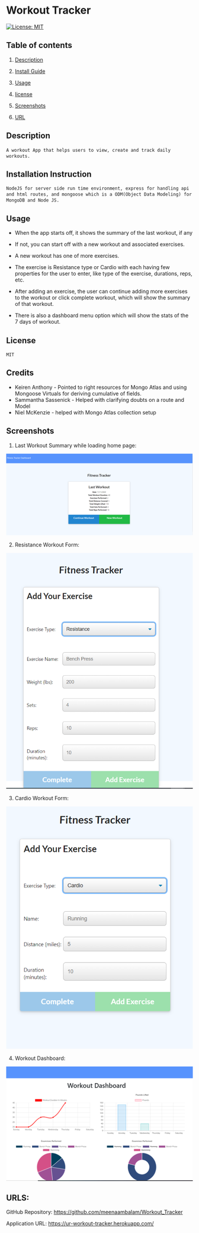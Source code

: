 
# Workout Tracker
[![License: MIT](https://img.shields.io/badge/License-MIT-yellow.svg)](https://opensource.org/licenses/MIT) 

## Table of contents

1. [Description](#description)

2. [Install Guide](#install)

3. [Usage](#usage)

4. [license](#license)

5. [Screenshots](#screenshots)

6. [URL](#urls)
        
<div id="description"/>
        
## Description
```
A workout App that helps users to view, create and track daily workouts.
```
        
<div id="install"/>
        
## Installation Instruction
```
NodeJS for server side run time environment, express for handling api and html routes, and mongoose which is a ODM(Object Data Modeling) for MongoDB and Node JS.
```
        
<div id="usage"/>
        
## Usage

* When the app starts off, it shows the summary of the last workout, if any
* If not, you can start off with a new workout and associated exercises. 

* A new workout has one of more exercises. 
* The exercise is Resistance type or Cardio with each having few properties for the user to enter, like type of the exercise, durations, reps, etc. 
* After adding an exercise, the user can continue adding more exercises to the workout or click complete workout, which will show the summary of that workout. 
* There is also a dashboard menu option which will show the stats of the 7 days of workout.
     
<div id="license"/>
        
## License
```
MIT
```

<div id="credits"/>
        
## Credits

* Keiren Anthony - Pointed to right resources for Mongo Atlas and using Mongoose Virtuals for deriving cumulative of fields.
* Sammantha Sassenick - Helped with clarifying doubts on a route and Model
* Niel McKenzie - helped with Mongo Atlas collection setup


<div id="screenshots"/>
        
## Screenshots    
1) Last Workout Summary while loading home page:

![Screen #1](./public/assets/Screenshot_Last_Workout_Summary.PNG)

2) Resistance Workout Form:

![Screen #2](./public/assets/Screenshot_Resistance_Type_Exercise.PNG)

3) Cardio Workout Form:

![Screen #3](./public/assets/Screenshot_Cardio_Type_Exercise.PNG)

4) Workout Dashboard:

![Screen #4](./public/assets/Screenshot_Dashboard.PNG)
       
<div id="urls"/>
        
## URLS:

GitHub Repository: https://github.com/meenaambalam/Workout_Tracker

Application URL: https://ur-workout-tracker.herokuapp.com/
